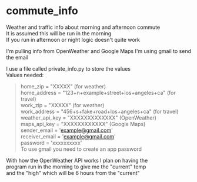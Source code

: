# commute_info
Weather and traffic info about morning and afternoon commute  
It is assumed this will be run in the morning  
If you run in afternoon or night logic doesn't quite work  

I'm pulling info from OpenWeather and Google Maps
I'm using gmail to send the email

I use a file called private_info.py to store the values  
Values needed:  
> home_zip = "XXXXX" (for weather)  
> home_address = "123+n+example+street+los+angeles+ca" (for travel)  
> work_zip = "XXXXX" (for weather)  
> work_address = "456+s+fake+road+los+angeles+ca" (for travel)  
> weather_api_key = "XXXXXXXXXXXXX" (OpenWeather)  
> maps_api_key = "XXXXXXXXXXXX" (Google Maps)  
> sender_email = 'example@gmail.com'  
> receiver_email = 'example@gmail.com'  
> password = 'xxxxxxxxxx'  
To use gmail you need to create an app password  

With how the OpenWeather API works I plan on having the  
program run in the morning to give me the "current" temp  
and the "high" which will be 6 hours from the "current"
